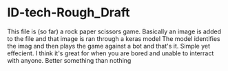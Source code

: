 # ID-tech-Rough_Draft
This file is (so far) a rock paper scissors game.
Basically an image is added to the file and that image is ran through a keras model
The model identifies the imag and then plays the game against a bot and that's it. 
Simple yet effecient.
I think it's great for when you are bored and unable to interract with anyone.
Better something than nothing
